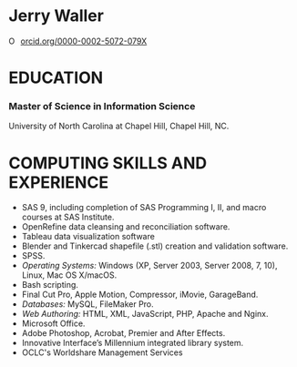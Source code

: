 # Jerry Waller

<div itemscope itemtype="https://schema.org/Person"><a itemprop="sameAs" content="https://orcid.org/0000-0002-5072-079X" href="https://orcid.org/0000-0002-5072-079X" target="orcid.widget" rel="noopener noreferrer" style="vertical-align:top;"><img src="https://orcid.org/sites/default/files/images/orcid_16x16.png" style="width:1em;margin-right:.5em;" alt="ORCID iD icon">orcid.org/0000-0002-5072-079X</a></div>

# EDUCATION
### Master of Science in Information Science
University of North Carolina at Chapel Hill, Chapel Hill, NC.


# COMPUTING SKILLS AND EXPERIENCE
* SAS 9, including completion of SAS Programming I, II, and macro courses at SAS Institute.
* OpenRefine data cleansing and reconciliation software.
* Tableau data visualization software 
* Blender and Tinkercad shapefile (.stl) creation and validation software.
* SPSS.
* *Operating Systems:* Windows (XP, Server 2003, Server 2008, 7, 10), Linux, Mac OS X/macOS.
* Bash scripting.
* Final Cut Pro, Apple Motion, Compressor, iMovie, GarageBand.
* *Databases:* MySQL, FileMaker Pro.
* *Web Authoring:* HTML, XML, JavaScript, PHP, Apache and Nginx.
* Microsoft Office.
* Adobe Photoshop, Acrobat, Premier and After Effects.
* Innovative Interface’s Millennium integrated library system.
* OCLC's Worldshare Management Services
